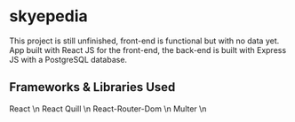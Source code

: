 # skyepedia
This project is still unfinished, front-end is functional but with no data yet.
App built with React JS for the front-end, the back-end is built with Express JS with a PostgreSQL database.

## Frameworks & Libraries Used
React \n
React Quill \n
React-Router-Dom \n
Multer \n
